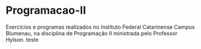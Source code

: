 # Programacao-II

Exercícios e programas realizados no Instituto Federal Catarinense Campus Blumenau, na disciplina de Programação II ministrada pelo Professor Hylson.
teste
